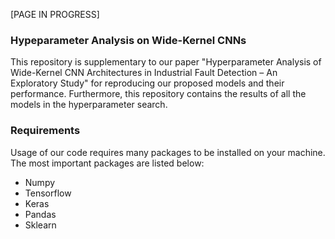 [PAGE IN PROGRESS]

### Hypeparameter Analysis on Wide-Kernel CNNs

This repository is supplementary to our paper "Hyperparameter Analysis of Wide-Kernel CNN Architectures
in Industrial Fault Detection – An Exploratory Study" for reproducing our proposed models and their performance. Furthermore, this repository contains the results of all the models in the hyperparameter search. 

### Requirements

Usage of our code requires many packages to be installed on your machine. The most important packages are listed below:

* Numpy
* Tensorflow
* Keras
* Pandas
* Sklearn
